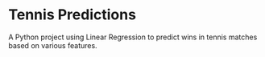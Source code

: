 # Tennis Predictions

A Python project using Linear Regression to predict wins in tennis matches based on various features. 